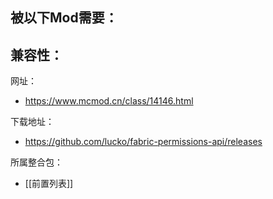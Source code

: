 被以下Mod需要：
- 

兼容性：
- 

网址：
- https://www.mcmod.cn/class/14146.html

下载地址：
- https://github.com/lucko/fabric-permissions-api/releases

所属整合包：
- [[前置列表]]